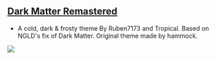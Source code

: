 ## [Dark Matter Remastered](https://betterdiscord.net/ghdl?id=2604)
* A cold, dark & frosty theme
By Ruben7173 and Tropical.
Based on NGLD's fix of Dark Matter.
Original theme made by hammock.

![](https://i.imgur.com/P65iXJC.png)
